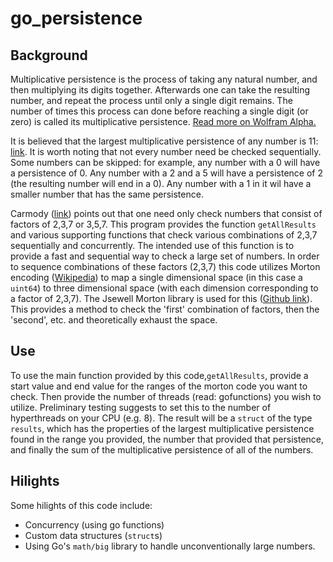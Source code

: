 # go_persistence
## Background
Multiplicative persistence is the process of taking any natural number, and then multiplying its digits together. Afterwards one can take the resulting number, and repeat the process until only a single digit remains. The number of times this process can done before reaching a single digit (or zero) is called its multiplicative persistence. [Read more on Wolfram Alpha.](https://mathworld.wolfram.com/MultiplicativePersistence.html)

It is believed that the largest multiplicative persistence of any number is 11: [link](https://listserv.nodak.edu/cgi-bin/wa.exe?A2=ind0107&L=NMBRTHRY&P=R1036&I=-3). It is worth noting that not every number need be checked sequentially. Some numbers can be skipped: for example, any number with a 0 will have a persistence of 0. Any number with a 2 and a 5 will have a persistence of 2 (the resulting number will end in a 0). Any number with a 1 in it wil have a smaller number that has the same persistence. 

Carmody ([link](https://listserv.nodak.edu/cgi-bin/wa.exe?A2=ind0107&L=NMBRTHRY&P=R1036&I=-3)) points out that one need only check numbers that consist of factors of 2,3,7 or 3,5,7. This program provides the function `getAllResults` and various supporting functions that check various combinations of 2,3,7 sequentially and concurrently. The intended use of this function is to provide a fast and sequential way to check a large set of numbers. In order to sequence combinations of these factors (2,3,7) this code utilizes Morton encoding ([Wikipedia](https://en.wikipedia.org/wiki/Z-order_curve)) to map a single dimensional space (in this case a `uint64`) to three dimensional space (with each dimension corresponding to a factor of 2,3,7). The Jsewell Morton library is used for this ([Github link](https://github.com/Jsewill/morton)). This provides a method to check the 'first' combination of factors, then the 'second', etc. and theoretically exhaust the space. 

## Use
To use the main function provided by this code,`getAllResults`, provide a start value and end value for the ranges of the morton code you want to check. Then provide the number of threads (read: gofunctions) you wish to utilize. Preliminary testing suggests to set this to the number of hyperthreads on your CPU (e.g. 8). The result will be a `struct` of the type `results`, which has the properties of the largest multiplicative persistence found in the range you provided, the number that provided that persistence, and finally the sum of the multiplicative persistence of all of the numbers.

## Hilights
Some hilights of this code include:
* Concurrency (using go functions) 
* Custom data structures (`struct`s)
* Using Go's `math/big` library to handle unconventionally large numbers.
